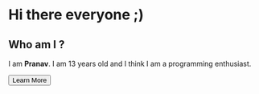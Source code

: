 # Hi there everyone ;) 

## Who am I ?
I am **Pranav**. I am 13 years old and I think I am a programming enthusiast.

<button>Learn More</button>



